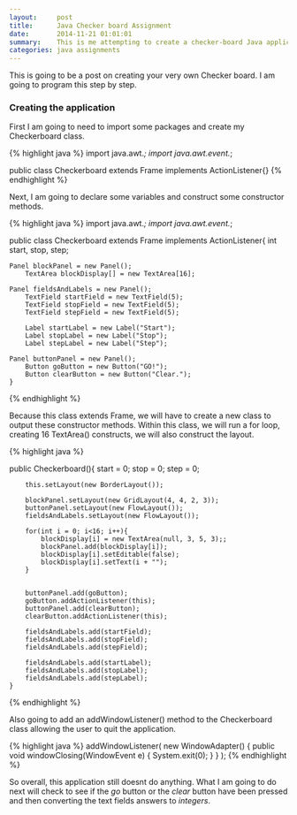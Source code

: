 ```yaml
---
layout:     post
title:      Java Checker board Assignment
date:       2014-11-21 01:01:01
summary:    This is me attempting to create a checker-board Java application. This is an assignment that I have to complete. This is just a run down of what I have done/am doing.
categories: java assignments
---
```


This is going to be a post on creating your very own Checker board.
I am going to program this step by step.

### Creating the application
First I am going to need to import some packages and create my Checkerboard class.

{% highlight java %}
import java.awt.*;
import java.awt.event.*;

public class Checkerboard extends Frame implements ActionListener{}
{% endhighlight %}


Next, I am going to declare some variables and construct some constructor methods.

{% highlight java %}
import java.awt.*;
import java.awt.event.*;

public class Checkerboard extends Frame implements ActionListener{
	int start, stop, step;
	
	Panel blockPanel = new Panel();
		TextArea blockDisplay[] = new TextArea[16];
		
	Panel fieldsAndLabels = new Panel();	
		TextField startField = new TextField(5);
		TextField stopField = new TextField(5);
		TextField stepField = new TextField(5);
		
		Label startLabel = new Label("Start");
		Label stopLabel = new Label("Stop");
		Label stepLabel = new Label("Step");
	
	Panel buttonPanel = new Panel();
		Button goButton = new Button("GO!");
		Button clearButton = new Button("Clear.");
	}
{% endhighlight %}

Because this class extends Frame, we will have to create a new class to output these constructor methods.
Within this class, we will run a for loop, creating 16 TextArea() constructs, we will also construct the layout.

{% highlight java %}

public Checkerboard(){
		start = 0;
		stop = 0;
		step = 0;
		
		this.setLayout(new BorderLayout());
		
		blockPanel.setLayout(new GridLayout(4, 4, 2, 3));
		buttonPanel.setLayout(new FlowLayout());
		fieldsAndLabels.setLayout(new FlowLayout());
		
		for(int i = 0; i<16; i++){
			blockDisplay[i] = new TextArea(null, 3, 5, 3);;
			blockPanel.add(blockDisplay[i]);
			blockDisplay[i].setEditable(false);
			blockDisplay[i].setText(i + "");
		}
		
		
		buttonPanel.add(goButton);
		goButton.addActionListener(this);
		buttonPanel.add(clearButton);
		clearButton.addActionListener(this);
		
		fieldsAndLabels.add(startField);
		fieldsAndLabels.add(stopField);
		fieldsAndLabels.add(stepField);
		
		fieldsAndLabels.add(startLabel);
		fieldsAndLabels.add(stopLabel);
		fieldsAndLabels.add(stepLabel);
	}
	
{% endhighlight %}

Also going to add an addWindowListener() method to the Checkerboard class allowing the user to quit the application.

{% highlight java %}
		addWindowListener(
				new WindowAdapter()
						{
					public void windowClosing(WindowEvent e)
					{
						System.exit(0);
					}
				}
			);
{% endhighlight %}

So overall, this application still doesnt do anything.
What I am going to do next will check to see if the <i>go</i> button or the <i>clear</i> button have been pressed and then converting the text fields answers to <i>integers</i>.


































